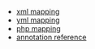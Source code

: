 - [xml mapping](http://docs.doctrine-project.org/en/2.0.x/reference/xml-mapping.html#defining-identity-and-generator-strategies)
- [yml mapping](http://docs.doctrine-project.org/en/2.0.x/reference/yaml-mapping.html)
- [php mapping](http://docs.doctrine-project.org/en/2.0.x/reference/php-mapping.html)
- [annotation reference](http://docs.doctrine-project.org/en/2.0.x/reference/annotations-reference.html#annref-id)